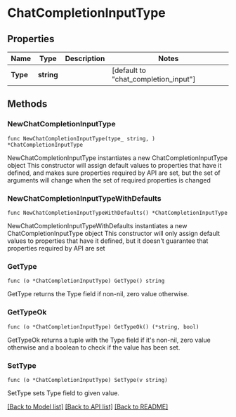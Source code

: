 # ChatCompletionInputType

## Properties

Name | Type | Description | Notes
------------ | ------------- | ------------- | -------------
**Type** | **string** |  | [default to "chat_completion_input"]

## Methods

### NewChatCompletionInputType

`func NewChatCompletionInputType(type_ string, ) *ChatCompletionInputType`

NewChatCompletionInputType instantiates a new ChatCompletionInputType object
This constructor will assign default values to properties that have it defined,
and makes sure properties required by API are set, but the set of arguments
will change when the set of required properties is changed

### NewChatCompletionInputTypeWithDefaults

`func NewChatCompletionInputTypeWithDefaults() *ChatCompletionInputType`

NewChatCompletionInputTypeWithDefaults instantiates a new ChatCompletionInputType object
This constructor will only assign default values to properties that have it defined,
but it doesn't guarantee that properties required by API are set

### GetType

`func (o *ChatCompletionInputType) GetType() string`

GetType returns the Type field if non-nil, zero value otherwise.

### GetTypeOk

`func (o *ChatCompletionInputType) GetTypeOk() (*string, bool)`

GetTypeOk returns a tuple with the Type field if it's non-nil, zero value otherwise
and a boolean to check if the value has been set.

### SetType

`func (o *ChatCompletionInputType) SetType(v string)`

SetType sets Type field to given value.



[[Back to Model list]](../README.md#documentation-for-models) [[Back to API list]](../README.md#documentation-for-api-endpoints) [[Back to README]](../README.md)


